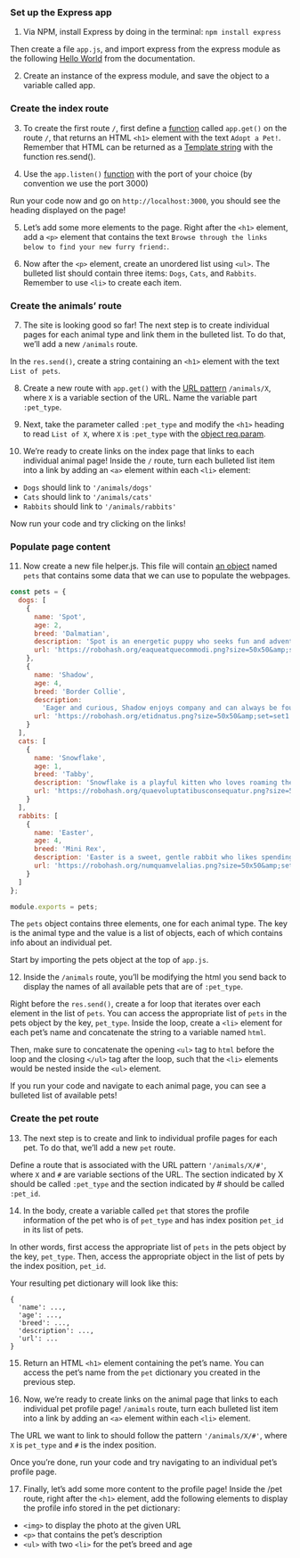 ### Set up the Express app

1. Via NPM, install Express by doing in the terminal: `npm install express`

Then create a file `app.js`, and import express from the express module as the following [Hello World](https://expressjs.com/en/starter/hello-world.html) from the documentation.

2. Create an instance of the express module, and save the object to a variable called app.

### Create the index route

3. To create the first route `/`, first define a [function](http://expressjs.com/en/5x/api.html#app.get) called `app.get()` on the route `/`, that returns an HTML `<h1>` element with the text `Adopt a Pet!`. Remember that HTML can be returned as a [Template string](https://developer.mozilla.org/en-US/docs/Web/JavaScript/Reference/Template_literals) with the function res.send().

4. Use the `app.listen()` [function](http://expressjs.com/en/5x/api.html#app.listen_path_callback) with the port of your choice (by convention we use the port 3000)

Run your code now and go on `http://localhost:3000`, you should see the heading displayed on the page!

5. Let’s add some more elements to the page. Right after the `<h1>` element, add a `<p>` element that contains the text `Browse through the links below to find your new furry friend:`.

6. Now after the `<p>` element, create an unordered list using `<ul>`. The bulleted list should contain three items: `Dogs`, `Cats`, and `Rabbits`. Remember to use `<li>` to create each item.

### Create the animals’ route

7. The site is looking good so far! The next step is to create individual pages for each animal type and link them in the bulleted list. To do that, we’ll add a new `/animals` route.

In the `res.send()`, create a string containing an `<h1>` element with the text `List of pets`.

8. Create a new route with `app.get()` with the [URL pattern](http://expressjs.com/en/guide/routing.html#route-parameters) `/animals/X`, where `X` is a variable section of the URL. Name the variable part `:pet_type`.

9. Next, take the parameter called `:pet_type` and modify the `<h1>` heading to read `List of X`, where `X` is `:pet_type` with the [object req.param](http://expressjs.com/en/5x/api.html#req.params).

10. We’re ready to create links on the index page that links to each individual animal page! Inside the `/` route, turn each bulleted list item into a link by adding an `<a>` element within each `<li>` element:

- `Dogs` should link to `'/animals/dogs'`
- `Cats` should link to `'/animals/cats'`
- `Rabbits` should link to `'/animals/rabbits'`

Now run your code and try clicking on the links!

### Populate page content

11. Now create a new file helper.js. This file will contain [an object](https://gist.github.com/NideXTC/36b96abf552720ccb792d1e73c0c74d4) named `pets` that contains some data that we can use to populate the webpages.

```js
const pets = {
  dogs: [
    {
      name: 'Spot',
      age: 2,
      breed: 'Dalmatian',
      description: 'Spot is an energetic puppy who seeks fun and adventure!',
      url: 'https://robohash.org/eaqueatquecommodi.png?size=50x50&amp;set=set1'
    },
    {
      name: 'Shadow',
      age: 4,
      breed: 'Border Collie',
      description:
        'Eager and curious, Shadow enjoys company and can always be found tagging along at your heels!',
      url: 'https://robohash.org/etidnatus.png?size=50x50&amp;set=set1'
    }
  ],
  cats: [
    {
      name: 'Snowflake',
      age: 1,
      breed: 'Tabby',
      description: 'Snowflake is a playful kitten who loves roaming the house and exploring.',
      url: 'https://robohash.org/quaevoluptatibusconsequatur.png?size=50x50&amp;set=set1'
    }
  ],
  rabbits: [
    {
      name: 'Easter',
      age: 4,
      breed: 'Mini Rex',
      description: 'Easter is a sweet, gentle rabbit who likes spending most of the day sleeping.',
      url: 'https://robohash.org/numquamvelalias.png?size=50x50&amp;set=set1'
    }
  ]
};

module.exports = pets;
```

The `pets` object contains three elements, one for each animal type. The key is the animal type and the value is a list of objects, each of which contains info about an individual pet.

Start by importing the pets object at the top of `app.js`.

12. Inside the `/animals` route, you’ll be modifying the html you send back to display the names of all available pets that are of `:pet_type`.

Right before the `res.send()`, create a for loop that iterates over each element in the list of `pets`. You can access the appropriate list of `pets` in the pets object by the key, `pet_type`. Inside the loop, create a `<li>` element for each pet’s name and concatenate the string to a variable named `html`.

Then, make sure to concatenate the opening `<ul>` tag to `html` before the loop and the closing `</ul>` tag after the loop, such that the `<li>` elements would be nested inside the `<ul>` element.

If you run your code and navigate to each animal page, you can see a bulleted list of available pets!

### Create the pet route

13. The next step is to create and link to individual profile pages for each pet. To do that, we’ll add a new `pet` route.

Define a route that is associated with the URL pattern `'/animals/X/#'`, where `X` and `#` are variable sections of the URL. The section indicated by X should be called `:pet_type` and the section indicated by # should be called `:pet_id`.

14. In the body, create a variable called `pet` that stores the profile information of the pet who is of `pet_type` and has index position `pet_id` in its list of pets.

In other words, first access the appropriate list of `pets` in the pets object by the key, `pet_type`. Then, access the appropriate object in the list of pets by the index position, `pet_id`.

Your resulting pet dictionary will look like this:

```
{
  'name': ...,
  'age': ...,
  'breed': ...,
  'description': ...,
  'url': ...
}
```

15. Return an HTML `<h1>` element containing the pet’s name. You can access the pet’s name from the `pet` dictionary you created in the previous step.

16. Now, we’re ready to create links on the animal page that links to each individual pet profile page! `/animals` route, turn each bulleted list item into a link by adding an `<a>` element within each `<li>` element.

The URL we want to link to should follow the pattern `'/animals/X/#'`, where `X` is `pet_type` and `#` is the index position.

Once you’re done, run your code and try navigating to an individual pet’s profile page.

17. Finally, let’s add some more content to the profile page! Inside the /pet route, right after the `<h1>` element, add the following elements to display the profile info stored in the pet dictionary:

- `<img>` to display the photo at the given URL
- `<p>` that contains the pet’s description
- `<ul>` with two `<li>` for the pet’s breed and age
